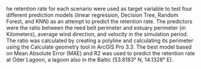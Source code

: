 he retention rate for each scenario were used as target variable to test four different prediction models (linear regression, Decision Tree, Random Forest, and KNN) as an attempt to predict the retention rate. The predictors were the ratio between the reed belt perimeter and estuary perimeter (in Kilometers), average wind direction, and velocity in the simulation period. The ratio was calculated by creating a polyline and calculating its perimeter using the Calculate geometry tool in ArcGIS Pro 3.3. The best model based on Mean Absolute Error (MAE) and R2 was used to predict the retention rate at Oder Lagoon, a lagoon also in the Baltic (53.8183° N, 14.1328° E). 
